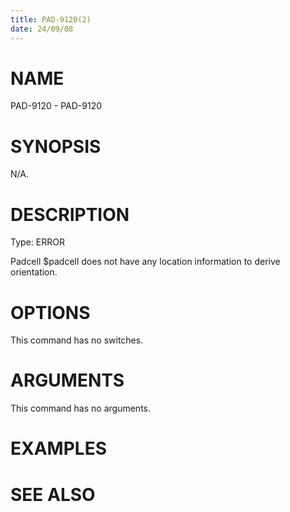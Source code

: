 ```yaml
---
title: PAD-9120(2)
date: 24/09/08
---
```


# NAME

PAD-9120 - PAD-9120

# SYNOPSIS

N/A.

# DESCRIPTION

Type: ERROR

Padcell $padcell does not have any location information to derive orientation.

# OPTIONS

This command has no switches.

# ARGUMENTS

This command has no arguments.

# EXAMPLES

# SEE ALSO
